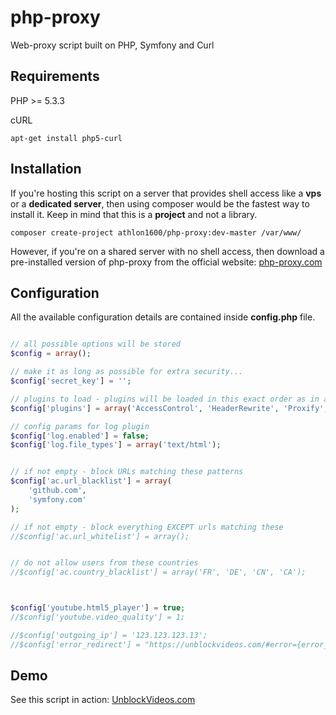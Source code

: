php-proxy
=========

Web-proxy script built on PHP, Symfony and Curl


Requirements
------------
PHP >= 5.3.3

cURL
```shell
apt-get install php5-curl
```

Installation
------------

If you're hosting this script on a server that provides shell access like a **vps** 
or a **dedicated server**, then using composer would be the fastest way to install it. Keep in mind that this is a **project** and not a library.

```shell
composer create-project athlon1600/php-proxy:dev-master /var/www/
```

However, if you're on a shared server with no shell access, then download a pre-installed version of php-proxy from the official website: [php-proxy.com](https://www.php-proxy.com)

Configuration
-------------

All the available configuration details are contained inside **config.php** file.

```php

// all possible options will be stored
$config = array();

// make it as long as possible for extra security...
$config['secret_key'] = '';

// plugins to load - plugins will be loaded in this exact order as in array
$config['plugins'] = array('AccessControl', 'HeaderRewrite', 'Proxify', 'Youtube', 'DailyMotion', 'RedTube', 'XHamster', 'XVideos');

// config params for log plugin
$config['log.enabled'] = false;
$config['log.file_types'] = array('text/html');


// if not empty - block URLs matching these patterns
$config['ac.url_blacklist'] = array(
	'github.com',
	'symfony.com'
);

// if not empty - block everything EXCEPT urls matching these
//$config['ac.url_whitelist'] = array();


// do not allow users from these countries
//$config['ac.country_blacklist'] = array('FR', 'DE', 'CN', 'CA');



$config['youtube.html5_player'] = true;
//$config['youtube.video_quality'] = 1;

//$config['outgoing_ip'] = '123.123.123.13';
//$config['error_redirect'] = "https://unblockvideos.com/#error={error_msg}";

```

Demo
-----

See this script in action:
<a href="https://unblockvideos.com/" target="_blank">UnblockVideos.com</a>

